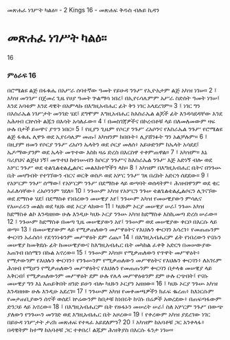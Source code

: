 ﻿
 መጽሐፈ ነገሥት ካልዕ። - 2 Kings 16 - መጽሐፍ ቅዱስ ብሉይ ኪዳን
# መጽሐፈ ነገሥት ካልዕ።
16
### ምዕራፍ 16
በሮሜልዩ ልጅ በፋቁሔ በአሥራ ሰባተኛው ዓመት የይሁዳ ንጉሥ የኢዮአታም ልጅ አካዝ ነገሠ።
2 ፤ አካዝ መንገሥ በጀመረ ጊዜ የሀያ ዓመት ጕልማሳ ነበረ፤ በኢየሩሳሌምም አሥራ ስድስት ዓመት ነገሠ፤ እንደ አባቱም እንደ ዳዊት በአምላኩ በእግዚአብሔር ፊት ቅን ነገር አላደረገም።
3 ፤ ነገር ግን በእስራኤል ነገሥታት መንገድ ሄደ፤ ደግሞም እግዚአብሔር ከእስራኤል ልጆች ፊት እንዳሳደዳቸው እንደ አሕዛብ ርኵሰት ልጁን በእሳት አሳለፈው።
4 ፤ በመስገጃዎችና በኮረብቶቹ ላይ በለመለመውም ዛፍ ሁሉ በታች ይሠዋና ያጥን ነበር።
5 ፤ የዚያን ጊዜም የሶርያ ንጉሥ ረአሶንና የእስራኤል ንጉሥ የሮሜልዩ ልጅ ፋቁሔ ሊዋጉ ወደ ኢየሩሳሌም መጡ፤ አካዝንም ከበቡት፥ ሊያሸንፉት ግን አልቻሉም።
6 ፤ በዚያም ዘመን የሶርያ ንጉሥ ረአሶን ኤላትን ወደ ሶርያ መለሰ፥ አይሁድንም ከኤላት አሳደደ፤ ኤዶማውያንም ወደ ኤላት መጥተው እስከ ዛሬ ድረስ በእርስዋ ተቀምጠዋል።
7 ፤ አካዝም። እኔ ባሪያህና ልጅህ ነኝ፤ መጥተህ ከተነሡብን ከሶርያ ንጉሥና ከእስራኤል ንጉሥ እጅ አድነኝ ብሎ ወደ አሦር ንጉሥ ወደ ቴልጌልቴልፌልሶር መልእክተኞችን ላከ።
8 ፤ አካዝም በእግዚአብሔር ቤትና በንጉሡ ቤት መዛግብት የተገኘውን ብርና ወርቅ ወስዶ ወደ አሦር ንጉሥ ገጸ በረከት አድርጎ ሰደደው።
9 ፤ የአሦርም ንጉሥ ሰማው፤ የአሦርም ንጉሥ በደማስቆ ላይ ወጣባት ወሰዳትም፥ ሕዝብዋንም ወደ ቂር አፈለሳቸው፥ ረአሶንንም ገደለ።
10 ፤ ንጉሡም አካዝ የአሦርን ንጉሠ ቴልጌልቴልፌልሶርን ሊገናኘው ወደ ደማስቆ ሄደ፤ በደማስቆ የነበረውን መሠዊያ አየ፤ ንጉሡም አካዝ የመሠዊያውን ምሳሌና የአሠራሩን መልክ ወደ ካህኑ ወደ ኦርያ ላከው።
11 ፤ ካህኑም ኦርያ መሠዊያ ሠራ፤ ንጉሡ አካዝ ከደማስቆ ልኮ እንዳዘዘው ሁሉ እንዲሁ ካህኑ ኦርያ ንጉሡ አካዝ ከደማስቆ እስኪመጣ ድረስ ሠራው።
12 ፤ ንጉሡም ከደማስቆ በመጣ ጊዜ መሠዊያውን አየ፤ ንጉሡም ወደ መሠዊያው ቀርቦ በእርሱ ላይ ወጣ።
13 ፤ በመሠዊያውም ላይ የሚቃጠለውን መሥዋዕትና የእህሉን ቍርባን አሳረገ፥ የመጠጡንም ቍርባን አፈሰሰ፥ የደኅንነቱንም መሥዋዕት ደም ረጨ።
14 ፤ በእግዚአብሔርም ፊት የነበረውን የናሱን መሠዊያ ከመቅደሱ ፊት ከመሠዊያውና ከእግዚአብሔር ቤት መካከል ፈቀቅ አድርጎ በመሠውያው አጠገብ በሰሜን በኩል አኖረው።
15 ፤ ንጉሡም አካዝ። የሚቃጠለውን የጥዋት መሥዋዕት፥ የማታውንም የእህሉን ቍርባን፥ የንጉሡንም የሚቃጠለውን መሥዋዕትና የእህሉን ቍርባን፥ ለአገሩም ሕዝብ የሚሆን የሚቃጠለውን መሥዋዕትና የእህሉን የመጠጡንም ቍርባን በታላቁ መሠዊያ ላይ አቅርብ፤ የሚቃጠለውንም መሥዋዕት ደም ሁሉ የሌላ መሥዋዕቱንም ደም ሁሉ ርጭበት፤ የናሱ መሠዊያ ግን እኔ እጠይቅበት ዘንድ ይሁን ብሎ ካህኑን ኦርያን አዘዘው።
16 ፤ ካህኑ ኦርያ ንጉሡ አካዝ እንዳዘዘው ሁሉ እንዲሁ አደረገ።
17 ፤ ንጉሡም አካዝ የመቀመጫዎችን ክፈፍ ቈረጠ፥ ከእነርሱም የመታጠቢያውን ሰኖች ወሰደ፤ ኵሬውንም ከበታቹ ከነበሩት ከናሱ በሬዎች አወረደው፥ በጠፍጣፋውም ድንጋይ ላይ አኖረው።
18 ፤ በእግዚአብሔርም ቤት የዙፋኑን መሠረት ሠራ፤ ስለ አሦርም ንጉሥ በውጭ ያለውን የንጉሡን መንገድ ወደ እግዚአብሔር ቤት አዞረው።
19 ፤ የቀረውም አካዝ ያደረገው ነገር በይሁዳ ነገሥታት ታሪክ መጽሐፍ የተጻፈ አይደለምን?
20 ፤ አካዝም ከአባቶቹ ጋር አንቀላፋ፥ በዳዊትም ከተማ ከአባቶቹ ጋር ተቀበረ፤ ልጁም ሕዝቅያስ በእርሱ ፋንታ ነገሠ። 
